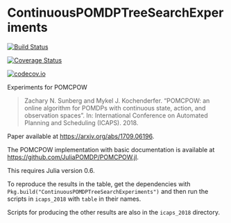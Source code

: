 # ContinuousPOMDPTreeSearchExperiments

[![Build Status](https://travis-ci.org/zsunberg/ContinuousPOMDPTreeSearchExperiments.jl.svg?branch=master)](https://travis-ci.org/zsunberg/ContinuousPOMDPTreeSearchExperiments.jl)

[![Coverage Status](https://coveralls.io/repos/zsunberg/ContinuousPOMDPTreeSearchExperiments.jl/badge.svg?branch=master&service=github)](https://coveralls.io/github/zsunberg/ContinuousPOMDPTreeSearchExperiments.jl?branch=master)

[![codecov.io](http://codecov.io/github/zsunberg/ContinuousPOMDPTreeSearchExperiments.jl/coverage.svg?branch=master)](http://codecov.io/github/zsunberg/ContinuousPOMDPTreeSearchExperiments.jl?branch=master)

Experiments for POMCPOW

> Zachary N. Sunberg and Mykel J. Kochenderfer. “POMCPOW: an online algorithm for POMDPs with continuous state, action, and observation spaces”. In: International Conference on Automated Planning and Scheduling (ICAPS). 2018.

Paper available at https://arxiv.org/abs/1709.06196.

The POMCPOW implementation with basic documentation is available at https://github.com/JuliaPOMDP/POMCPOW.jl.

This requires Julia version 0.6.

To reproduce the results in the table, get the dependencies with `Pkg.build("ContinuousPOMDPTreeSearchExperiments")` and then run the scripts in `icaps_2018` with `table` in their names.

Scripts for producing the other results are also in the `icaps_2018` directory.
